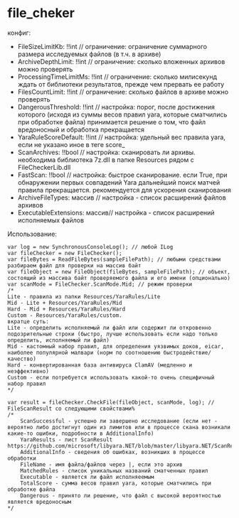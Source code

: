 # file_cheker

конфиг:

* FileSizeLimitKb: !!int // ограничение: ограничение суммарного размера исследуемых файлов (в т.ч. в архиве)
* ArchiveDepthLimit: !!int // ограничение: сколько вложенных архивов можно проверять
* ProcessingTimeLimitMs: !!int // ограничение: сколько милисекунд ждать от библиотеки результатов, прежде чем прервать ее работу
* FilesCountLimit: !!int // ограничение: сколько файлов в архиве можно проверять
* DangerousThreshold: !!int // настройка: порог, после достижения которого (исходя из суммы весов правил yara, которые сматчились при обработке файла) принимается решение о том, что файл вредоносный и обработка прекращается
* YaraRuleScoreDefault: !!int // настройка: удельный вес правила yara, если не указано иное в теге score_
* ScanArchives: !!bool // настройка: сканировать ли архивы. необходима библиотека 7z.dll в папке Resources рядом с FileCheckerLib.dll
* FastScan: !!bool // настройка: быстрое сканирование. если True, при обнаружении первых совпадений Yara дальнейший поиск матчей правила прекращается. рекомендуется для ускорения сканирования
* ArchiveFileTypes: массив // настройка - список расширений файлов архивов
* ExecutableExtensions: массив// настройка - список расширений исполняемых файлов

Использование:
```
var log = new SynchronousConsoleLog(); // любой ILog
var fileChecker = new FileChecker();
var fileBytes = ReadFileBytes(sampleFilePath); // любыми средствами разбираем файл для проверки на массив байт
var fileObject = new FileObject(fileBytes, sampleFilePath); // объект, состоящий из массива байт проверяемого файла и его имени (опционально)
var scanMode = FileChecker.ScanMode.Mid; // режим проверки
/*
Lite - правила из папки Resources/YaraRules/Lite
Mid - Lite + Resources/YaraRules/Mid
Hard - Mid + Resources/YaraRules/Hard
Custom - Resources/YaraRules/custom. 
вкратце суть:
Lite - определить исполняемый ли файл или содержит ли откровенно подозрительные строки (быстро, лучше использовать если надо только определить, исполняемый ли файл)
Mid - кастомный набор правил, для определения уязвимых доков, eicar, наиболее популярной малвари (норм по соотношению быстродействие/качество)
Hard - конвертированная база антивируса ClamAV (медленно и неэффективно)
Custom - если потребуется использовать какой-то очень специфичный набор правил
*/

var result = fileChecker.CheckFile(fileObject, scanMode, log); // FileScanResult со следующими свойствами%
/*
    ScanSuccessful - успешно ли завершено исследование (если нет - вероятно либо достигнут один из лимитов или в процессе скана возникали какие-то ошибки, подробности в AdditionalInfo)
    YaraResults - лист ScanResult https://github.com/microsoft/libyara.NET/blob/master/libyara.NET/ScanResult.h
    AdditionalInfo - сведения об ошибках, возникших в процессе обработки
    FileName - имя файла/файлов через |, если это архив
    MatchedRules - список уникальных названий сматченных правил
    Executable - является ли файл исполняеемым
    TotalScore - сумма весов правил yara, которые сматчились при обработке файла
    Dangerous - принято ли решение, что файл с высокой вероятностью является вредоносным
*/
```

